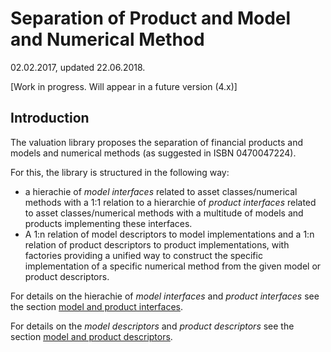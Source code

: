 # Separation of Product and Model and Numerical Method

02.02.2017, updated 22.06.2018.

[Work in progress. Will appear in a future version (4.x)]

## Introduction

The valuation library proposes the separation of financial products and models and numerical methods (as suggested in ISBN 0470047224).

For this, the library is structured in the following way:

- a hierachie of *model interfaces* related to asset classes/numerical methods with a 1:1 
relation to a hierarchie of *product interfaces* related to asset classes/numerical methods 
with a multitude of models and products implementing these interfaces.
- A 1:n relation of model descriptors to model implementations and a 1:n relation of 
product descriptors to product implementations, with factories providing a unified way to construct 
the specific implementation of a specific numerical method from the given model or product 
descriptors.

For details on the  hierachie of *model interfaces* and  *product interfaces* see the section
[model and product interfaces](modelandproductinterfaces.html).

For details on the  *model descriptors* and *product descriptors* see the section
[model and product descriptors](modelandproductdescriptors.html).
